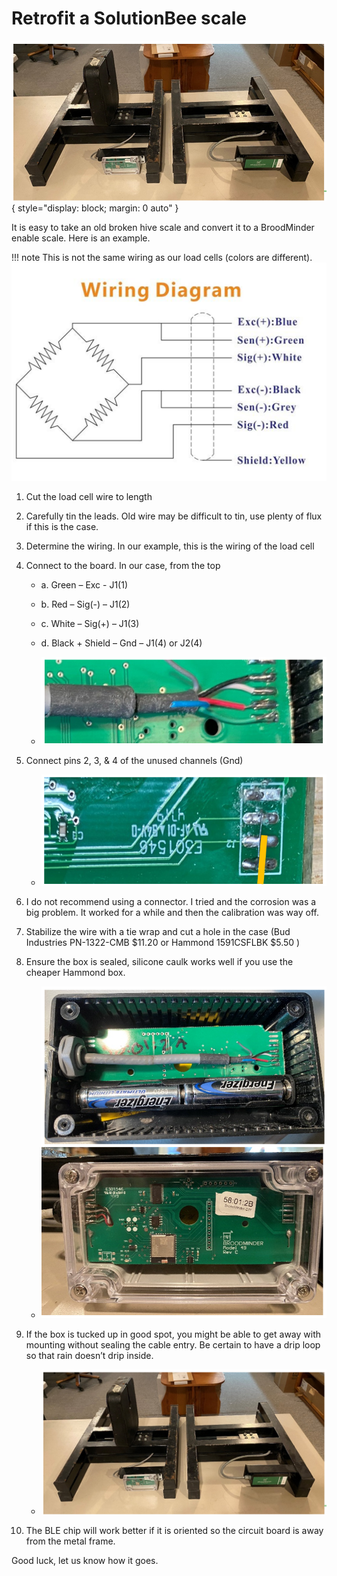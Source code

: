 # Retrofit a SolutionBee scale

![image](../assets/36_sensors_DIY.assets/image-20230409112032307.png){ style="display: block; margin: 0 auto" }

It is easy to take an old broken hive scale and convert it to a BroodMinder enable scale. Here is an example. 

!!! note
    This is not the same wiring as our load cells (colors are different). ![wheatstone](../assets/36_sensors_DIY.assets/image-20230409111606342.png)

1. Cut the load cell wire to length
2. Carefully tin the leads. Old wire may be difficult to tin, use plenty of flux if this is the case.
3. Determine the wiring. In our example, this is the wiring of the load cell 
4. Connect to the board. In our case, from the top
      - a.   Green – Exc - J1(1) 
      - b.   Red – Sig(-) – J1(2)
      - c.   White – Sig(+) – J1(3)
      - d.   Black + Shield – Gnd – J1(4) or J2(4)

      - ![image-20230409111659733](../assets/36_sensors_DIY.assets/image-20230409111659733.png)

5. Connect pins 2, 3, & 4 of the unused channels (Gnd)

      - ![image-20230409111807859](../assets/36_sensors_DIY.assets/image-20230409111807859.png)

6. I do not recommend using a connector. I tried and the corrosion was a big problem. It worked for a while and then the calibration was way off.

7. Stabilize the wire with a tie wrap and cut a hole in the case (Bud Industries PN-1322-CMB‎ $11.20 or Hammond 1591CSFLBK $5.50 )

8. Ensure the box is sealed, silicone caulk works well if you use the cheaper Hammond box.

      - ![image-20230409111906506](../assets/36_sensors_DIY.assets/image-20230409111906506.png)

9. If the box is tucked up in good spot, you might be able to get away with mounting without sealing the cable entry. Be certain to have a drip loop so that rain doesn’t drip inside.

      - ![solutionBee](../assets/36_sensors_DIY.assets/image-20230409112032307.png)

10. The BLE chip will work better if it is oriented so the circuit board is away from the metal frame.

 Good luck, let us know how it goes.

